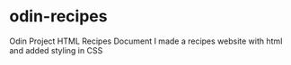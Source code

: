 # odin-recipes
Odin Project HTML Recipes Document 
I made a recipes website with html and added styling in CSS
